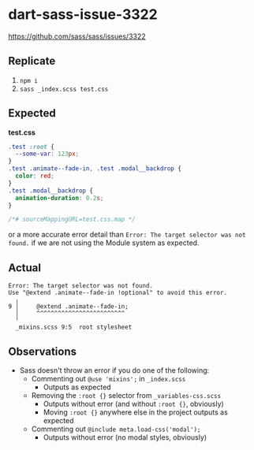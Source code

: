 # dart-sass-issue-3322

https://github.com/sass/sass/issues/3322

## Replicate
1. `npm i`
2. `sass _index.scss test.css`

## Expected
**test.css**
```css
.test :root {
  --some-var: 123px;
}
.test .animate--fade-in, .test .modal__backdrop {
  color: red;
}
.test .modal__backdrop {
  animation-duration: 0.2s;
}

/*# sourceMappingURL=test.css.map */

```

or a more accurate error detail than `Error: The target selector was not found.` if we are not using the Module system as expected.

## Actual
```
Error: The target selector was not found.
Use "@extend .animate--fade-in !optional" to avoid this error.
  ╷
9 │     @extend .animate--fade-in;
  │     ^^^^^^^^^^^^^^^^^^^^^^^^^
  ╵
  _mixins.scss 9:5  root stylesheet
```

## Observations

* Sass doesn't throw an error if you do one of the following:
  * Commenting out `@use 'mixins';` in `_index.scss`
    * Outputs as expected
  * Removing the `:root {}` selector from `_variables-css.scss`
    * Outputs without error (and without `:root {}`, obviously)
    * Moving `:root {}` anywhere else in the project outputs as expected
  * Commenting out `@include meta.load-css('modal');`
    * Outputs without error (no modal styles, obviously)
